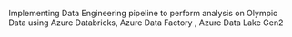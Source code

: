 Implementing Data Engineering pipeline to perform analysis on Olympic Data using Azure Databricks, Azure Data Factory , Azure Data Lake Gen2
